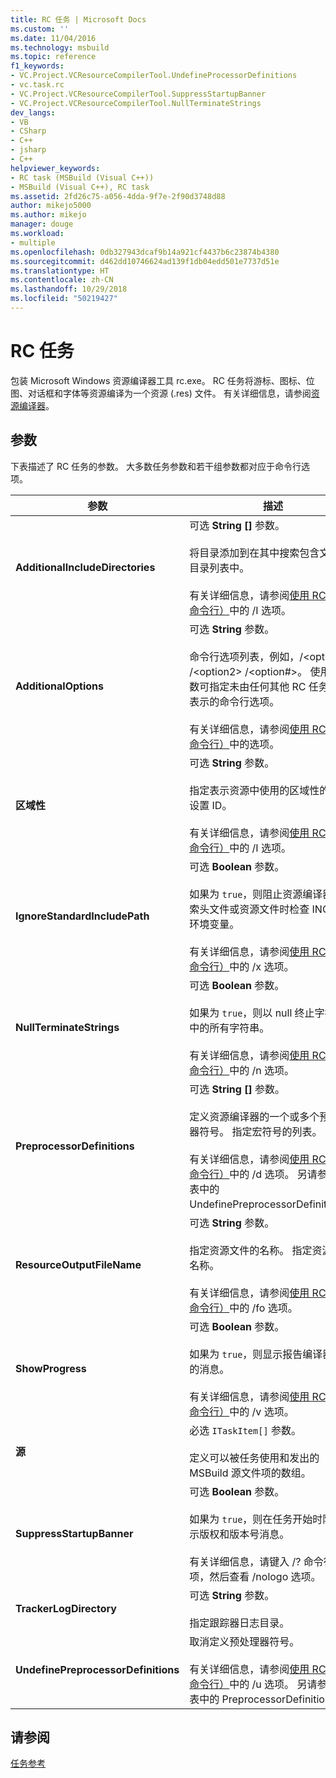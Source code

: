 ```yaml
---
title: RC 任务 | Microsoft Docs
ms.custom: ''
ms.date: 11/04/2016
ms.technology: msbuild
ms.topic: reference
f1_keywords:
- VC.Project.VCResourceCompilerTool.UndefineProcessorDefinitions
- vc.task.rc
- VC.Project.VCResourceCompilerTool.SuppressStartupBanner
- VC.Project.VCResourceCompilerTool.NullTerminateStrings
dev_langs:
- VB
- CSharp
- C++
- jsharp
- C++
helpviewer_keywords:
- RC task (MSBuild (Visual C++))
- MSBuild (Visual C++), RC task
ms.assetid: 2fd26c75-a056-4dda-9f7e-2f90d3748d88
author: mikejo5000
ms.author: mikejo
manager: douge
ms.workload:
- multiple
ms.openlocfilehash: 0db327943dcaf9b14a921cf4437b6c23874b4380
ms.sourcegitcommit: d462dd10746624ad139f1db04edd501e7737d51e
ms.translationtype: HT
ms.contentlocale: zh-CN
ms.lasthandoff: 10/29/2018
ms.locfileid: "50219427"
---
```

# <a name="rc-task"></a>RC 任务
包装 Microsoft Windows 资源编译器工具 rc.exe。 RC 任务将游标、图标、位图、对话框和字体等资源编译为一个资源 (.res) 文件。 有关详细信息，请参阅[资源编译器](https://docs.microsoft.com/windows/desktop/menurc/resource-compiler)。
  
## <a name="parameters"></a>参数  
 下表描述了 RC 任务的参数。 大多数任务参数和若干组参数都对应于命令行选项。  
  
|参数|描述|  
|---------------|-----------------|  
|**AdditionalIncludeDirectories**|可选 **String []** 参数。<br /><br /> 将目录添加到在其中搜索包含文件的目录列表中。<br /><br /> 有关详细信息，请参阅[使用 RC（RC 命令行）](http://go.microsoft.com/fwlink/?LinkId=155730)中的 /I 选项。|  
|**AdditionalOptions**|可选 **String** 参数。<br /><br /> 命令行选项列表，例如，/\<option1> /\<option2> /\<option#>。 使用此参数可指定未由任何其他 RC 任务参数表示的命令行选项。<br /><br /> 有关详细信息，请参阅[使用 RC（RC 命令行）](http://go.microsoft.com/fwlink/?LinkId=155730)中的选项。|  
|**区域性**|可选 **String** 参数。<br /><br /> 指定表示资源中使用的区域性的区域设置 ID。<br /><br /> 有关详细信息，请参阅[使用 RC（RC 命令行）](http://go.microsoft.com/fwlink/?LinkId=155730)中的 /I 选项。|  
|**IgnoreStandardIncludePath**|可选 **Boolean** 参数。<br /><br /> 如果为 `true`，则阻止资源编译器在搜索头文件或资源文件时检查 INCLUDE 环境变量。<br /><br /> 有关详细信息，请参阅[使用 RC（RC 命令行）](http://go.microsoft.com/fwlink/?LinkId=155730)中的 /x 选项。|  
|**NullTerminateStrings**|可选 **Boolean** 参数。<br /><br /> 如果为 `true`，则以 null 终止字符串表中的所有字符串。<br /><br /> 有关详细信息，请参阅[使用 RC（RC 命令行）](http://go.microsoft.com/fwlink/?LinkId=155730)中的 /n 选项。|  
|**PreprocessorDefinitions**|可选 **String []** 参数。<br /><br /> 定义资源编译器的一个或多个预处理器符号。 指定宏符号的列表。<br /><br /> 有关详细信息，请参阅[使用 RC（RC 命令行）](http://go.microsoft.com/fwlink/?LinkId=155730)中的 /d 选项。 另请参阅此表中的 UndefinePreprocessorDefinitions。|  
|**ResourceOutputFileName**|可选 **String** 参数。<br /><br /> 指定资源文件的名称。 指定资源文件名称。<br /><br /> 有关详细信息，请参阅[使用 RC（RC 命令行）](http://go.microsoft.com/fwlink/?LinkId=155730)中的 /fo 选项。|  
|**ShowProgress**|可选 **Boolean** 参数。<br /><br /> 如果为 `true`，则显示报告编译器进度的消息。<br /><br /> 有关详细信息，请参阅[使用 RC（RC 命令行）](http://go.microsoft.com/fwlink/?LinkId=155730)中的 /v 选项。|  
|**源**|必选 `ITaskItem[]` 参数。<br /><br /> 定义可以被任务使用和发出的 MSBuild 源文件项的数组。|  
|**SuppressStartupBanner**|可选 **Boolean** 参数。<br /><br /> 如果为 `true`，则在任务开始时阻止显示版权和版本号消息。<br /><br /> 有关详细信息，请键入 /? 命令行选项，然后查看 /nologo 选项。|  
|**TrackerLogDirectory**|可选 **String** 参数。<br /><br /> 指定跟踪器日志目录。|  
|**UndefinePreprocessorDefinitions**|取消定义预处理器符号。<br /><br /> 有关详细信息，请参阅[使用 RC（RC 命令行）](http://go.microsoft.com/fwlink/?LinkId=155730)中的 /u 选项。 另请参阅此表中的 PreprocessorDefinitions。|  
  
## <a name="see-also"></a>请参阅  
 [任务参考](../msbuild/msbuild-task-reference.md)